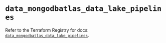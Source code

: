 # `data_mongodbatlas_data_lake_pipelines`

Refer to the Terraform Registry for docs: [`data_mongodbatlas_data_lake_pipelines`](https://registry.terraform.io/providers/mongodb/mongodbatlas/1.32.0/docs/data-sources/data_lake_pipelines).
